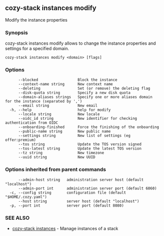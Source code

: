 ## cozy-stack instances modify

Modify the instance properties

### Synopsis


cozy-stack instances modify allows to change the instance properties and
settings for a specified domain.


```
cozy-stack instances modify <domain> [flags]
```

### Options

```
      --blocked                  Block the instance
      --context-name string      New context name
      --deleting                 Set (or remove) the deleting flag
      --disk-quota string        Specify a new disk quota
      --domain-aliases strings   Specify one or more aliases domain for the instance (separated by ',')
      --email string             New email
  -h, --help                     help for modify
      --locale string            New locale
      --oidc_id string           New identifier for checking authentication from OIDC
      --onboarding-finished      Force the finishing of the onboarding
      --public-name string       New public name
      --settings string          New list of settings (eg offer:premium)
      --tos string               Update the TOS version signed
      --tos-latest string        Update the latest TOS version
      --tz string                New timezone
      --uuid string              New UUID
```

### Options inherited from parent commands

```
      --admin-host string   administration server host (default "localhost")
      --admin-port int      administration server port (default 6060)
  -c, --config string       configuration file (default "$HOME/.cozy.yaml")
      --host string         server host (default "localhost")
  -p, --port int            server port (default 8080)
```

### SEE ALSO

* [cozy-stack instances](cozy-stack_instances.md)	 - Manage instances of a stack

